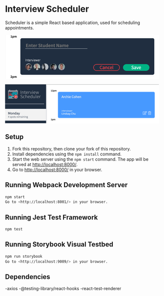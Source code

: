 # Interview Scheduler

Scheduler is a simple React based application, used for scheduling appointments.

!["Screenshot of Appontment creation box"](https://github.com/kadia5/Scheduler/blob/master/docs/appointment-creation.png)

!["Screenshot of Appointment"](https://github.com/kadia5/Scheduler/blob/master/docs/appointment-form.png)

## Setup

1. Fork this repository, then clone your fork of this repository.
2. Install dependencies using the `npm install` command.
3. Start the web server using the `npm start` command. The app will be served at <http://localhost:8000/>.
4. Go to <http://localhost:8000/> in your browser.

## Running Webpack Development Server

```sh
npm start
Go to <http://localhost:8001/> in your browser.
```

## Running Jest Test Framework

```sh
npm test
```

## Running Storybook Visual Testbed

```sh
npm run storybook
Go to <http://localhost:9009/> in your browser.
```
## Dependencies

-axios
-@testing-library/react-hooks
-react-test-renderer
